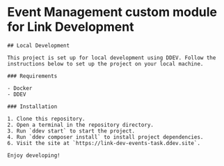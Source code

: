 # Event Management custom module for Link Development

    ## Local Development

    This project is set up for local development using DDEV. Follow the instructions below to set up the project on your local machine.

    ### Requirements

    - Docker
    - DDEV

    ### Installation

    1. Clone this repository.
    2. Open a terminal in the repository directory.
    3. Run `ddev start` to start the project.
    4. Run `ddev composer install` to install project dependencies.
    6. Visit the site at `https://link-dev-events-task.ddev.site`.

    Enjoy developing!
